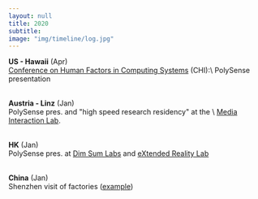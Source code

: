 ```yaml
---
layout: null
title: 2020
subtitle:
image: "img/timeline/log.jpg"
---
```


**US - Hawaii** (Apr) <br> [Conference on Human Factors in Computing Systems](https://chi2020.acm.org/) (CHI):\\
PolySense presentation

<br> **Austria - Linz** (Jan) <br> PolySense pres. and "high speed research residency" at the \\
[Media Interaction Lab](http://mi-lab.org/).

<br> **HK** (Jan) <br> PolySense pres. at [Dim Sum Labs](https://www.dimsumlabs.com/2020/01/05/presentation-at-hackjam-21st-jan-the-polysense-project/) and [eXtended Reality Lab](http://xr-lab.org)

<br> **China** (Jan) <br> Shenzhen visit of factories ([example](http://988pcba.com))

